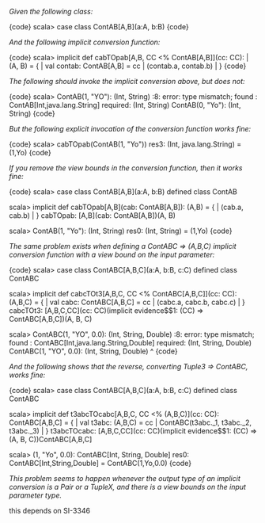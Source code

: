 *Given the following class:*

{code}
scala> case class ContAB[A,B](a:A, b:B)
{code}

*And the following implicit conversion function:*

{code}
scala> implicit def cabTOpab[A,B, CC <% ContAB[A,B]](cc: CC):
     |     (A, B) = {
     |   val contab: ContAB[A,B] = cc
     |   (contab.a, contab.b)
     | }
{code}

*The following *should* invoke the implicit conversion above, but does not:*

{code}
scala> ContAB(1, "YO"): (Int, String)
<console>:8: error: type mismatch;
 found   : ContAB[Int,java.lang.String]
 required: (Int, String)
       ContAB(0, "Yo"): (Int, String)
{code}

*But the following explicit invocation of the conversion function works fine:*

{code}
scala> cabTOpab(ContAB(1, "Yo"))
res3: (Int, java.lang.String) = (1,Yo)
{code}

*If you remove the view bounds in the conversion function, then it works fine:*

{code}
scala> case class ContAB[A,B](a:A, b:B)
defined class ContAB

scala> implicit def cabTOpab[A,B](cab: ContAB[A,B]): (A,B) = {
     |   (cab.a, cab.b)
     | }
cabTOpab: [A,B](cab: ContAB[A,B])(A, B)

scala> ContAB(1, "Yo"): (Int, String)
res0: (Int, String) = (1,Yo)
{code}

*The same problem exists when defining a ContABC => (A,B,C) implicit conversion function with a view bound on the input parameter:*

{code}
scala> case class ContABC[A,B,C](a:A, b:B, c:C)
defined class ContABC

scala> implicit def cabcTOt3[A,B,C, CC <% ContABC[A,B,C]](cc: CC): (A,B,C) = {
     |   val cabc: ContABC[A,B,C] = cc
     |   (cabc.a, cabc.b, cabc.c)
     | }
cabcTOt3: [A,B,C,CC](cc: CC)(implicit evidence$$1: (CC) => ContABC[A,B,C])(A, B,
C)

scala> ContABC(1, "YO", 0.0): (Int, String, Double)
<console>:8: error: type mismatch;
 found   : ContABC[Int,java.lang.String,Double]
 required: (Int, String, Double)
       ContABC(1, "YO", 0.0): (Int, String, Double)
              ^
{code}

*And the following shows that the reverse, converting Tuple3 => ContABC, works fine:*

{code}
scala> case class ContABC[A,B,C](a:A, b:B, c:C)
defined class ContABC

scala> implicit def t3abcTOcabc[A,B,C, CC <% (A,B,C)](cc: CC): ContABC[A,B,C] =
{
     |   val t3abc: (A,B,C) = cc
     |   ContABC(t3abc._1, t3abc._2, t3abc._3)
     | }
t3abcTOcabc: [A,B,C,CC](cc: CC)(implicit evidence$$1: (CC) => (A, B, C))ContABC[A,B,C]

scala> (1, "Yo", 0.0): ContABC[Int, String, Double]
res0: ContABC[Int,String,Double] = ContABC(1,Yo,0.0)
{code}

*This problem seems to happen whenever the output type of an implicit conversion is a Pair or a TupleX, and there is a view bounds on the input parameter type.*

this depends on SI-3346
